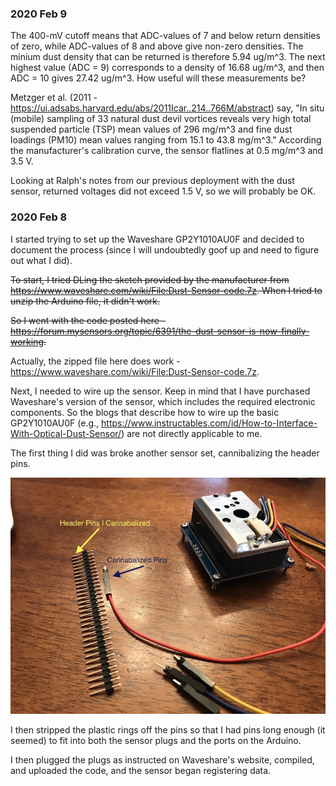 ### 2020 Feb 9
The 400-mV cutoff means that ADC-values of 7 and below return densities of zero, while ADC-values of 8 and above give non-zero densities. The minium dust density that can be returned is therefore 5.94 ug/m^3. The next highest value (ADC = 9) corresponds to a density of 16.68 ug/m^3, and then ADC = 10 gives 27.42 ug/m^3. How useful will these measurements be?

Metzger et al. (2011 - https://ui.adsabs.harvard.edu/abs/2011Icar..214..766M/abstract) say, "In situ (mobile) sampling of 33 natural dust devil vortices reveals very high total suspended particle (TSP) mean values of 296 mg/m^3 and fine dust loadings (PM10) mean values ranging from 15.1 to 43.8 mg/m^3." According the manufacturer's calibration curve, the sensor flatlines at 0.5 mg/m^3 and 3.5 V. 

Looking at Ralph's notes from our previous deployment with the dust sensor, returned voltages did not exceed 1.5 V, so we will probably be OK.

### 2020 Feb 8 

I started trying to set up the Waveshare GP2Y1010AU0F and decided to document the process (since I will undoubtedly goof up and need to figure out what I did).

~~To start, I tried DLing the sketch provided by the manufacturer from https://www.waveshare.com/wiki/File:Dust-Sensor-code.7z. When I tried to unzip the Arduino file, it didn't work.~~

~~So I went with the code posted here - https://forum.mysensors.org/topic/6391/the-dust-sensor-is-now-finally-working.~~

Actually, the zipped file here does work - https://www.waveshare.com/wiki/File:Dust-Sensor-code.7z.

Next, I needed to wire up the sensor. Keep in mind that I have purchased Waveshare's version of the sensor, which includes the required electronic components. So the blogs that describe how to wire up the basic GP2Y1010AU0F (e.g., https://www.instructables.com/id/How-to-Interface-With-Optical-Dust-Sensor/) are not directly applicable to me.

The first thing I did was broke another sensor set, cannibalizing the header pins.

![Header Pin](https://github.com/BoiseStatePlanetary/Dust-Sensor-Experiments-with-Arduino/blob/master/Setting_Up_Waveshare_GP2Y1010AU0F/IMG_0239.jpg "Cannibalizing Header Pins")

I then stripped the plastic rings off the pins so that I had pins long enough (it seemed) to fit into both the sensor plugs and the ports on the Arduino.

I then plugged the plugs as instructed on Waveshare's website, compiled, and uploaded the code, and the sensor began registering data.
